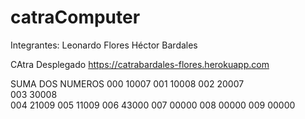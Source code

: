 # catraComputer
Integrantes:
  Leonardo Flores
  Héctor Bardales


CAtra Desplegado
https://catrabardales-flores.herokuapp.com


SUMA DOS NUMEROS
000 10007 
001 10008 
002 20007  
003 30008  
004 21009 
005 11009 
006 43000 
007 00000 
008 00000 
009 00000 